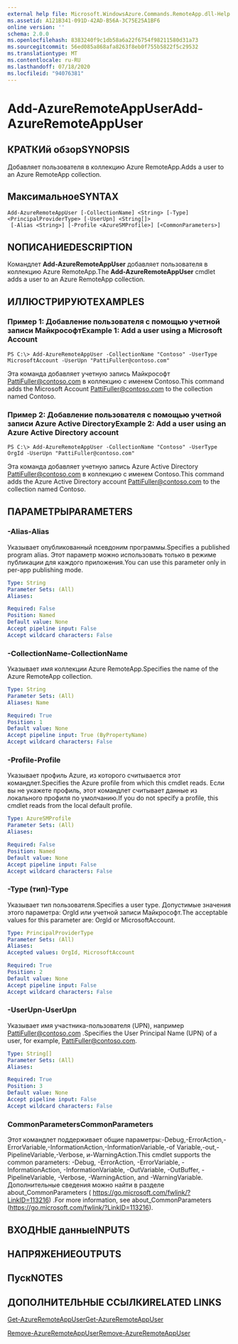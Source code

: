 ```yaml
---
external help file: Microsoft.WindowsAzure.Commands.RemoteApp.dll-Help.xml
ms.assetid: A121B341-091D-42AD-B56A-3C75E25A1BF6
online version: ''
schema: 2.0.0
ms.openlocfilehash: 8383240f9c1db58a6a22f6754f98211580d31a73
ms.sourcegitcommit: 56ed085a868afa8263f8eb0f755b5822f5c29532
ms.translationtype: MT
ms.contentlocale: ru-RU
ms.lasthandoff: 07/18/2020
ms.locfileid: "94076381"
---
```

# <span data-ttu-id="3f736-101">Add-AzureRemoteAppUser</span><span class="sxs-lookup"><span data-stu-id="3f736-101">Add-AzureRemoteAppUser</span></span>

## <span data-ttu-id="3f736-102">КРАТКИй обзор</span><span class="sxs-lookup"><span data-stu-id="3f736-102">SYNOPSIS</span></span>
<span data-ttu-id="3f736-103">Добавляет пользователя в коллекцию Azure RemoteApp.</span><span class="sxs-lookup"><span data-stu-id="3f736-103">Adds a user to an Azure RemoteApp collection.</span></span>

## <span data-ttu-id="3f736-104">Максимальное</span><span class="sxs-lookup"><span data-stu-id="3f736-104">SYNTAX</span></span>

```
Add-AzureRemoteAppUser [-CollectionName] <String> [-Type] <PrincipalProviderType> [-UserUpn] <String[]>
 [-Alias <String>] [-Profile <AzureSMProfile>] [<CommonParameters>]
```

## <span data-ttu-id="3f736-105">NОПИСАНИЕ</span><span class="sxs-lookup"><span data-stu-id="3f736-105">DESCRIPTION</span></span>
<span data-ttu-id="3f736-106">Командлет **Add-AzureRemoteAppUser** добавляет пользователя в коллекцию Azure RemoteApp.</span><span class="sxs-lookup"><span data-stu-id="3f736-106">The **Add-AzureRemoteAppUser** cmdlet adds a user to an Azure RemoteApp collection.</span></span>

## <span data-ttu-id="3f736-107">ИЛЛЮСТРИРУЮТ</span><span class="sxs-lookup"><span data-stu-id="3f736-107">EXAMPLES</span></span>

### <span data-ttu-id="3f736-108">Пример 1: Добавление пользователя с помощью учетной записи Майкрософт</span><span class="sxs-lookup"><span data-stu-id="3f736-108">Example 1: Add a user using a Microsoft Account</span></span>
```
PS C:\> Add-AzureRemoteAppUser -CollectionName "Contoso" -UserType MicrosoftAccount -UserUpn "PattiFuller@contoso.com"
```

<span data-ttu-id="3f736-109">Эта команда добавляет учетную запись Майкрософт PattiFuller@contoso.com в коллекцию с именем Contoso.</span><span class="sxs-lookup"><span data-stu-id="3f736-109">This command adds the Microsoft Account PattiFuller@contoso.com to the collection named Contoso.</span></span>

### <span data-ttu-id="3f736-110">Пример 2: Добавление пользователя с помощью учетной записи Azure Active Directory</span><span class="sxs-lookup"><span data-stu-id="3f736-110">Example 2: Add a user using an Azure Active Directory account</span></span>
```
PS C:\> Add-AzureRemoteAppUser -CollectionName "Contoso" -UserType OrgId -UserUpn "PattiFuller@contoso.com"
```

<span data-ttu-id="3f736-111">Эта команда добавляет учетную запись Azure Active Directory PattiFuller@contoso.com в коллекцию с именем Contoso.</span><span class="sxs-lookup"><span data-stu-id="3f736-111">This command adds the Azure Active Directory account PattiFuller@contoso.com to the collection named Contoso.</span></span>

## <span data-ttu-id="3f736-112">ПАРАМЕТРЫ</span><span class="sxs-lookup"><span data-stu-id="3f736-112">PARAMETERS</span></span>

### <span data-ttu-id="3f736-113">-Alias</span><span class="sxs-lookup"><span data-stu-id="3f736-113">-Alias</span></span>
<span data-ttu-id="3f736-114">Указывает опубликованный псевдоним программы.</span><span class="sxs-lookup"><span data-stu-id="3f736-114">Specifies a published program alias.</span></span>
<span data-ttu-id="3f736-115">Этот параметр можно использовать только в режиме публикации для каждого приложения.</span><span class="sxs-lookup"><span data-stu-id="3f736-115">You can use this parameter only in per-app publishing mode.</span></span>

```yaml
Type: String
Parameter Sets: (All)
Aliases: 

Required: False
Position: Named
Default value: None
Accept pipeline input: False
Accept wildcard characters: False
```

### <span data-ttu-id="3f736-116">-CollectionName</span><span class="sxs-lookup"><span data-stu-id="3f736-116">-CollectionName</span></span>
<span data-ttu-id="3f736-117">Указывает имя коллекции Azure RemoteApp.</span><span class="sxs-lookup"><span data-stu-id="3f736-117">Specifies the name of the Azure RemoteApp collection.</span></span>

```yaml
Type: String
Parameter Sets: (All)
Aliases: Name

Required: True
Position: 1
Default value: None
Accept pipeline input: True (ByPropertyName)
Accept wildcard characters: False
```

### <span data-ttu-id="3f736-118">-Profile</span><span class="sxs-lookup"><span data-stu-id="3f736-118">-Profile</span></span>
<span data-ttu-id="3f736-119">Указывает профиль Azure, из которого считывается этот командлет.</span><span class="sxs-lookup"><span data-stu-id="3f736-119">Specifies the Azure profile from which this cmdlet reads.</span></span>
<span data-ttu-id="3f736-120">Если вы не укажете профиль, этот командлет считывает данные из локального профиля по умолчанию.</span><span class="sxs-lookup"><span data-stu-id="3f736-120">If you do not specify a profile, this cmdlet reads from the local default profile.</span></span>

```yaml
Type: AzureSMProfile
Parameter Sets: (All)
Aliases: 

Required: False
Position: Named
Default value: None
Accept pipeline input: False
Accept wildcard characters: False
```

### <span data-ttu-id="3f736-121">-Type (тип)</span><span class="sxs-lookup"><span data-stu-id="3f736-121">-Type</span></span>
<span data-ttu-id="3f736-122">Указывает тип пользователя.</span><span class="sxs-lookup"><span data-stu-id="3f736-122">Specifies a user type.</span></span>
<span data-ttu-id="3f736-123">Допустимые значения этого параметра: OrgId или учетной записи Майкрософт.</span><span class="sxs-lookup"><span data-stu-id="3f736-123">The acceptable values for this parameter are: OrgId or MicrosoftAccount.</span></span>

```yaml
Type: PrincipalProviderType
Parameter Sets: (All)
Aliases: 
Accepted values: OrgId, MicrosoftAccount

Required: True
Position: 2
Default value: None
Accept pipeline input: False
Accept wildcard characters: False
```

### <span data-ttu-id="3f736-124">-UserUpn</span><span class="sxs-lookup"><span data-stu-id="3f736-124">-UserUpn</span></span>
<span data-ttu-id="3f736-125">Указывает имя участника-пользователя (UPN), например PattiFuller@contoso.com .</span><span class="sxs-lookup"><span data-stu-id="3f736-125">Specifies the User Principal Name (UPN) of a user, for example, PattiFuller@contoso.com.</span></span>

```yaml
Type: String[]
Parameter Sets: (All)
Aliases: 

Required: True
Position: 3
Default value: None
Accept pipeline input: False
Accept wildcard characters: False
```

### <span data-ttu-id="3f736-126">CommonParameters</span><span class="sxs-lookup"><span data-stu-id="3f736-126">CommonParameters</span></span>
<span data-ttu-id="3f736-127">Этот командлет поддерживает общие параметры:-Debug,-ErrorAction,-ErrorVariable,-InformationAction,-InformationVariable,-of Variable,-out,-PipelineVariable,-Verbose, и-WarningAction.</span><span class="sxs-lookup"><span data-stu-id="3f736-127">This cmdlet supports the common parameters: -Debug, -ErrorAction, -ErrorVariable, -InformationAction, -InformationVariable, -OutVariable, -OutBuffer, -PipelineVariable, -Verbose, -WarningAction, and -WarningVariable.</span></span> <span data-ttu-id="3f736-128">Дополнительные сведения можно найти в разделе about_CommonParameters ( https://go.microsoft.com/fwlink/?LinkID=113216) .</span><span class="sxs-lookup"><span data-stu-id="3f736-128">For more information, see about_CommonParameters (https://go.microsoft.com/fwlink/?LinkID=113216).</span></span>

## <span data-ttu-id="3f736-129">ВХОДНЫЕ данные</span><span class="sxs-lookup"><span data-stu-id="3f736-129">INPUTS</span></span>

## <span data-ttu-id="3f736-130">НАПРЯЖЕНИЕ</span><span class="sxs-lookup"><span data-stu-id="3f736-130">OUTPUTS</span></span>

## <span data-ttu-id="3f736-131">Пуск</span><span class="sxs-lookup"><span data-stu-id="3f736-131">NOTES</span></span>

## <span data-ttu-id="3f736-132">ДОПОЛНИТЕЛЬНЫЕ ССЫЛКИ</span><span class="sxs-lookup"><span data-stu-id="3f736-132">RELATED LINKS</span></span>

[<span data-ttu-id="3f736-133">Get-AzureRemoteAppUser</span><span class="sxs-lookup"><span data-stu-id="3f736-133">Get-AzureRemoteAppUser</span></span>](./Get-AzureRemoteAppUser.md)

[<span data-ttu-id="3f736-134">Remove-AzureRemoteAppUser</span><span class="sxs-lookup"><span data-stu-id="3f736-134">Remove-AzureRemoteAppUser</span></span>](./Remove-AzureRemoteAppUser.md)


